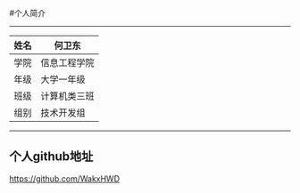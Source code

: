 ﻿#个人简介

****
	
|姓名|何卫东|
|---|---
|学院|信息工程学院
|年级|大学一年级
|班级|计算机类三班
|组别|技术开发组

****

## 个人github地址

https://github.com/WakxHWD



